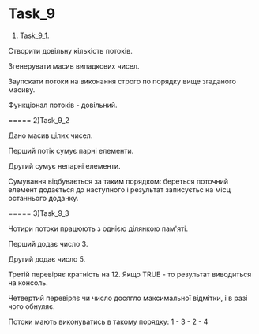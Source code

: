 Task_9
======
1) Task_9_1. 

Створити довільну кількість потоків.

Згенерувати масив випадкових чисел. 

Заупскати потоки на виконання строго по порядку вище згаданого масиву.

Функціонал потоків - довільний.

=====
2)Task_9_2

Дано масив цілих чисел.

Перший потік сумує парні елементи.

Другий сумує непарні елементи.

Сумування відбувається за таким порядком: береться поточний елемент додається до наступного і результат записуєтьс на місц останнього доданку.

=====
3)Task_9_3

Чотири потоки працюють з однією ділянкою пам'яті.

Перший додає число 3.

Другий додає число 5.

Третій перевіряє кратність на 12. Якщо TRUE - то результат виводиться на консоль.

Четвертий перевіряє чи число досягло максимальної відмітки, і в разі чого обнуляє.

Потоки мають виконуватись в такому порядку: 1 - 3 - 2 - 4

